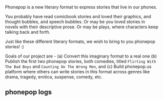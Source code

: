 Phonepop is a new literary format to express stories that live in our phones.

You probably have read comicbook stories and loved their graphics, and thought bubbles, and speech bubbles. Or may be you loved stories in novels with their descriptive prose. Or may be plays, where characters keep talking back and forth.

Just like these different literary formats, we wish to bring to you phonepop stories! :)

Goals of our project are - (a) Convert this imaginary format to a real one (b) Publish the first two phonepop stories, both comedies, titled `Flirting With The Bad Boys` and `Counting On The Wrong Men`, and (c) Build phonepop.us platform where others can write stories in this format across genres like drama, tragedy, erotica, suspense, comedy, etc.

## phonepop logs




